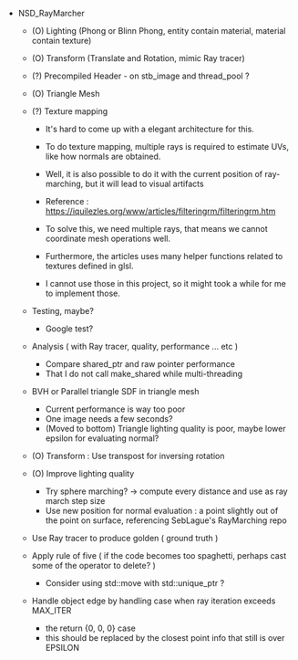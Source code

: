 * NSD_RayMarcher
    * (O) Lighting (Phong or Blinn Phong, entity contain material, material contain texture)
    * (O) Transform (Translate and Rotation, mimic Ray tracer)
    * (?) Precompiled Header - on stb_image and thread_pool ?
    * (O) Triangle Mesh
    * (?) Texture mapping
        * It's hard to come up with a elegant architecture for this.
        * To do texture mapping, multiple rays is required to estimate UVs, like how normals are obtained.

        * Well, it is also possible to do it with the current position of ray-marching, but it will lead to visual artifacts
        * Reference : https://iquilezles.org/www/articles/filteringrm/filteringrm.htm

        * To solve this, we need multiple rays, that means we cannot coordinate mesh operations well.
        * Furthermore, the articles uses many helper functions related to textures defined in glsl.
        * I cannot use those in this project, so it might took a while for me to implement those.

    * Testing, maybe?
        * Google test?

    * Analysis ( with Ray tracer, quality, performance ... etc )
        * Compare shared_ptr and raw pointer performance
        * That I do not call make_shared while multi-threading

    * BVH or Parallel triangle SDF in triangle mesh
        * Current performance is way too poor
        * One image needs a few seconds?
        * (Moved to bottom) Triangle lighting quality is poor, maybe lower epsilon for evaluating normal?

    * (O) Transform : Use transpost for inversing rotation

    * (O) Improve lighting quality
        * Try sphere marching? -> compute every distance and use as ray march step size
        * Use new position for normal evaluation : a point slightly out of the point on surface, referencing SebLague's RayMarching repo

    * Use Ray tracer to produce golden ( ground truth )

    * Apply rule of five ( if the code becomes too spaghetti, perhaps cast some of the operator to delete? )
        * Consider using std::move with std::unique_ptr ?
    
    * Handle object edge by handling case when ray iteration exceeds MAX_ITER
        * the return {0, 0, 0} case
        * this should be replaced by the closest point info that still is over EPSILON